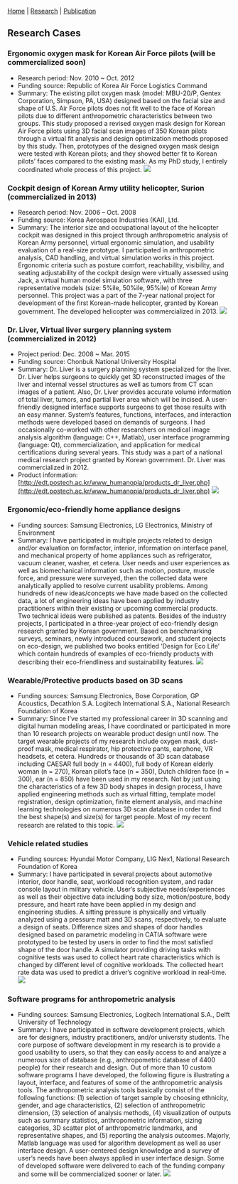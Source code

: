 [Home](README.md) | [Research](research.md) | [Publication](publication.md)

## Research Cases

### Ergonomic oxygen mask for Korean Air Force pilots (will be commercialized soon)
- Research period: Nov. 2010 ~ Oct. 2012
- Funding source: Republic of Korea Air Force Logistics Command
- Summary: The existing pilot oxygen mask (model: MBU-20/P, Gentex Corporation, Simpson, PA, USA) designed based on the facial size and shape of U.S. Air Force pilots does not fit well to the face of Korean pilots due to different anthropometric characteristics between two groups. This study proposed a revised oxygen mask design for Korean Air Force pilots using 3D facial scan images of 350 Korean pilots through a virtual fit analysis and design optimization methods proposed by this study. Then, prototypes of the designed oxygen mask design were tested with Korean pilots; and they showed better fit to Korean pilots’ faces compared to the existing mask. As my PhD study, I entirely coordinated whole process of this project.
![](img/research/OxygenMask.png)

### Cockpit design of Korean Army utility helicopter, Surion (commercialized in 2013)
- Research period: Nov. 2006 – Oct. 2008
- Funding source: Korea Aerospace Industries (KAI), Ltd.
- Summary: The interior size and occupational layout of the helicopter cockpit was designed in this project through anthropometric analysis of Korean Army personnel, virtual ergonomic simulation, and usability evaluation of a real-size prototype. I participated in anthropometric analysis, CAD handling, and virtual simulation works in this project. Ergonomic criteria such as posture comfort, reachability, visibility, and seating adjustability of the cockpit design were virtually assessed using Jack, a virtual human model simulation software, with three representative models (size: 5%ile, 50%ile, 95%ile) of Korean Army personnel. This project was a part of the 7-year national project for development of the first Korean-made helicopter, granted by Korean government. The developed helicopter was commercialized in 2013.
![](img/research/surion.png)

### Dr. Liver, Virtual liver surgery planning system (commercialized in 2012)
- Project period: Dec. 2008 ~ Mar. 2015
- Funding source: Chonbuk National University Hospital
- Summary: Dr. Liver is a surgery planning system specialized for the liver. Dr. Liver helps surgeons to quickly get 3D reconstructed images of the liver and internal vessel structures as well as tumors from CT scan images of a patient. Also, Dr. Liver provides accurate volume information of total liver, tumors, and partial liver area which will be incised. A user-friendly designed interface supports surgeons to get those results with an easy manner. System’s features, functions, interfaces, and interaction methods were developed based on demands of surgeons. I had occasionally co-worked with other researchers on medical image analysis algorithm (language: C++, Matlab), user interface programming (language: Qt), commercialization, and application for medical certifications during several years. This study was a part of a national medical research project granted by Korean government. Dr. Liver was commercialized in 2012. 
- Product information: [http://edt.postech.ac.kr/www_humanopia/products_dr_liver.php](http://edt.postech.ac.kr/www_humanopia/products_dr_liver.php)
![](img/research/DrLiver.png)

### Ergonomic/eco-friendly home appliance designs
- Funding sources: Samsung Electronics, LG Electronics, Ministry of Environment
- Summary: I have participated in multiple projects related to design and/or evaluation on formfactor, interior, information on interface panel, and mechanical property of home appliances such as refrigerator, vacuum cleaner, washer, et cetera. User needs and user experiences as well as biomechanical information such as motion, posture, muscle force, and pressure were surveyed, then the collected data were analytically applied to resolve current usability problems. Among hundreds of new ideas/concepts we have made based on the collected data, a lot of engineering ideas have been applied by industry practitioners within their existing or upcoming commercial products. Two technical ideas were published as patents. Besides of the industry projects, I participated in a three-year project of eco-friendly design research granted by Korean government. Based on benchmarking surveys, seminars, newly introduced coursework, and student projects on eco-design, we published two books entitled ‘Design for Eco Life’ which contain hundreds of examples of eco-friendly products with describing their eco-friendliness and sustainability features.
![](img/research/HomeAppliances.png)

### Wearable/Protective products based on 3D scans
- Funding sources: Samsung Electronics, Bose Corporation, GP Acoustics, Decathlon S.A. Logitech International S.A., National Research Foundation of Korea
- Summary: Since I’ve started my professional career in 3D scanning and digital human modeling areas, I have coordinated or participated in more than 10 research projects on wearable product design until now. The target wearable projects of my research include oxygen mask, dust-proof mask, medical respirator, hip protective pants, earphone, VR headsets, et cetera. Hundreds or thousands of 3D scan database including CAESAR full body (n = 4400), full body of Korean elderly woman (n = 270), Korean pilot’s face (n = 350), Dutch children face (n = 300), ear (n = 850) have been used in my research. Not by just using the characteristics of a few 3D body shapes in design process, I have applied engineering methods such as virtual fitting, template model registration, design optimization, finite element analysis, and machine learning technologies on numerous 3D scan database in order to find the best shape(s) and size(s) for target people. Most of my recent research are related to this topic.
![](img/research/DHM.png)

### Vehicle related studies
- Funding sources: Hyundai Motor Company, LIG Nex1, National Research Foundation of Korea
- Summary: I have participated in several projects about automotive interior, door handle, seat, workload recognition system, and radar console layout in military vehicle. User’s subjective needs/experiences as well as their objective data including body size, motion/posture, body pressure, and heart rate have been applied in my design and engineering studies. A sitting pressure is physically and virtually analyzed using a pressure matt and 3D scans, respectively, to evaluate a design of seats. Difference sizes and shapes of door handles designed based on parametric modeling in CATIA software were prototyped to be tested by users in order to find the most satisfied shape of the door handle. A simulator providing driving tasks with cognitive tests was used to collect heart rate characteristics which is changed by different level of cognitive workloads. The collected heart rate data was used to predict a driver’s cognitive workload in real-time.
![](img/research/vehicle.png)

### Software programs for anthropometric analysis
- Funding sources: Samsung Electronics, Logitech International S.A., Delft University of Technology
- Summary: I have participated in software development projects, which are for designers, industry practitioners, and/or university students. The core purpose of software development in my research is to provide a good usability to users, so that they can easily access to and analyze a numerous size of database (e.g., anthropometric database of 4400 people) for their research and design. Out of more than 10 custom software programs I have developed, the following figure is illustrating a layout, interface, and features of some of the anthropometric analysis tools. The anthropometric analysis tools basically consist of the following functions: (1) selection of target sample by choosing ethnicity, gender, and age characteristics, (2) selection of anthropometric dimension, (3) selection of analysis methods, (4) visualization of outputs such as summary statistics, anthropometric information, sizing categories, 3D scatter plot of anthropometric landmarks, and representative shapes, and (5) reporting the analysis outcomes. Majorly, Matlab language was used for algorithm development as well as user interface design. A user-centered design knowledge and a survey of user’s needs have been always applied in user interface design. Some of developed software were delivered to each of the funding company and some will be commercialized sooner or later.
![](img/research/SW.png)